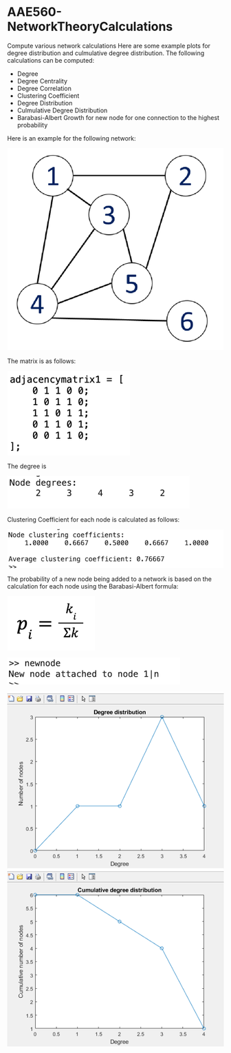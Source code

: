 # AAE560-NetworkTheoryCalculations
Compute various network calculations
Here are some example plots for degree distribution and culmulative degree distribution. The following calculations can be computed:
- Degree
- Degree Centrality
- Degree Correlation
- Clustering Coefficient
- Degree Distribution
- Culmulative Degree Distribution
- Barabasi-Albert Growth for new node for one connection to the highest probability

Here is an example for the following network:

![](exnetwork.png)

The matrix is as follows:

![](adjmatrix.png)

The degree is

![](degree.png)

Clustering Coefficient for each node is calculated as follows:

![](cc.png)

The probability of a new node being added to a network is based on the calculation for each node using the Barabasi-Albert formula:

![](baform.png)

![](newnode.png)

![](degreedist.PNG)
![](culmdegreedist.PNG)

